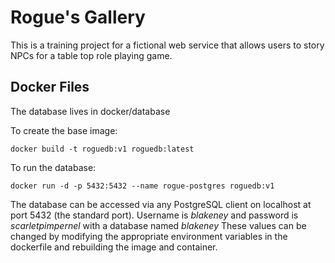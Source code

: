 # Rogue's Gallery

This is a training project for a fictional web service that allows users
to story NPCs for a table top role playing game.


## Docker Files

The database lives in docker/database

To create the base image:

    docker build -t roguedb:v1 roguedb:latest

To run the database:

    docker run -d -p 5432:5432 --name rogue-postgres roguedb:v1

The database can be accessed via any PostgreSQL client on localhost at
port 5432 (the standard port).  Username is *blakeney* and password is
*scarletpimpernel* with a database named *blakeney*  These values can be
changed by modifying the appropriate environment variables in the
dockerfile and rebuilding the image and container. 
